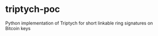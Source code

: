 # triptych-poc
Python implementation of Triptych for short linkable ring signatures on Bitcoin keys
